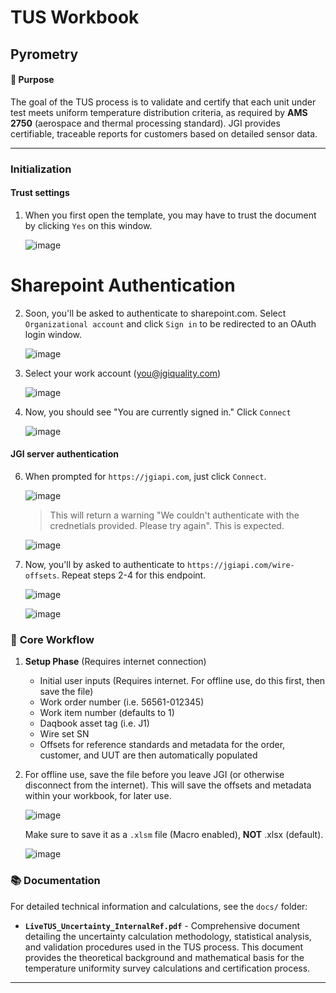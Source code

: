# TUS Workbook
## Pyrometry

#### 🎯 **Purpose**
The goal of the TUS process is to validate and certify that each unit under test meets uniform temperature distribution criteria, as required by **AMS 2750** (aerospace and thermal processing standard). JGI provides certifiable, traceable reports for customers based on detailed sensor data.

---

### Initialization

#### Trust settings

1. When you first open the template, you may have to trust the document by clicking `Yes` on this window.

   ![image](https://github.com/user-attachments/assets/b04805df-24e9-457a-b5fc-4834d254861e)

# Sharepoint Authentication

2. Soon, you'll be asked to authenticate to sharepoint.com. Select `Organizational account` and click `Sign in` to be redirected to an OAuth login window.

   ![image](https://github.com/user-attachments/assets/13446558-20d6-4e32-9b2b-14473747c75c)


3. Select your work account (you@jgiquality.com)

   ![image](https://github.com/user-attachments/assets/a09f10c1-6549-4cf8-857e-487315c2a98a)

4. Now, you should see "You are currently signed in." Click `Connect`

   ![image](https://github.com/user-attachments/assets/bb8451b9-8fec-42b7-981b-f288ca042c97)

#### JGI server authentication

6. When prompted for `https://jgiapi.com`, just click `Connect`.

   ![image](https://github.com/user-attachments/assets/f9cd3763-809f-4b31-9823-90032e1669d8)

   > This will return a warning "We couldn't authenticate with the crednetials provided. Please try again". This is expected.

   ![image](https://github.com/user-attachments/assets/b59042bd-ea69-4f31-97d7-525936571f6c)

7. Now, you'll by asked to authenticate to `https://jgiapi.com/wire-offsets`.  Repeat steps 2-4 for this endpoint.

   ![image](https://github.com/user-attachments/assets/0b0a41b2-5ece-40a6-aa43-c30a7775962d)

   ![image](https://github.com/user-attachments/assets/29da3139-63ea-459f-b5dd-39557ae92e1b)


### 🧪 **Core Workflow**

1. **Setup Phase** (Requires internet connection)
   - Initial user inputs (Requires internet. For offline use, do this first, then save the file)
    - Work order number (i.e. 56561-012345)
    - Work item number (defaults to 1)
    - Daqbook asset tag (i.e. J1)
    - Wire set SN
   - Offsets for reference standards and metadata for the order, customer, and UUT are then automatically populated

2. For offline use, save the file before you leave JGI (or otherwise disconnect from the internet).  This will save the offsets and metadata within your workbook, for later use.

   ![image](https://github.com/user-attachments/assets/af2ede84-db30-4cd6-b4bd-b1cb21327d2f)

   Make sure to save it as a `.xlsm` file (Macro enabled),  **NOT** .xlsx (default).

   ![image](https://github.com/user-attachments/assets/c095c94a-bb21-43f4-825b-91c63ce32dfd)

### 📚 **Documentation**

For detailed technical information and calculations, see the `docs/` folder:

- **`LiveTUS_Uncertainty_InternalRef.pdf`** - Comprehensive document detailing the uncertainty calculation methodology, statistical analysis, and validation procedures used in the TUS process. This document provides the theoretical background and mathematical basis for the temperature uniformity survey calculations and certification process.

---
